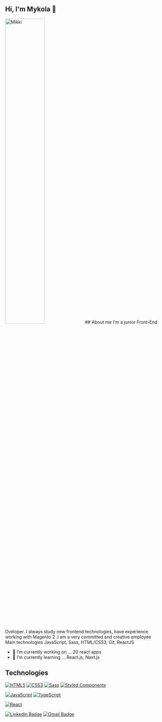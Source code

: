 ## Hi, I'm  Mykola  👋

<img width="50%" height="50%" src="https://blush.ly/OhsVvNwJO/p?bg=66b8da"   alt="Mikki">
## About me  
I'm a junior Front-End Dveloper. I always study new frontend technologies, have experience working with Magento 2 .I am a very committed and creative employee 
Main technologies JavaScript, Sass, HTML/CSS3, Git, ReactJS


- 🔭 I’m currently working on ... 20 react apps
- 🌱 I’m currently learning ... React.js, Next.js
## Technologies 

[![HTML5](https://img.shields.io/badge/-HTML5-E34F26?style=flat-square&logo=html5&logoColor=white&link=https://github.com/MykolaRudnev)](https://github.com/MykolaRudnev)
[![CSS3](https://img.shields.io/badge/-CSS3-1572B6?style=flat-square&logo=css3&link=https://github.com/MykolaRudnev)](https://github.com/MykolaRudnev)
[![Sass](https://img.shields.io/badge/-Sass-black?style=flat-square&logo=Sass&logoColor=pink)](https://github.com/MykolaRudnev)
[![Styled Components](https://img.shields.io/badge/-StyledComponents-black?style=flat-square&logo=Styled-Components)](https://github.com/MykolaRudnev)

[![JavaScript](https://img.shields.io/badge/-JavaScript-black?style=flat-square&logo=javascript&link=https://github.com/MykolaRudnev)](https://github.com/MykolaRudnev)
[![TypeScript](https://img.shields.io/badge/-TypeScript-007ACC?style=flat-square&logo=typescript&link=https://github.com/MykolaRudnev)](https://github.com/MykolaRudnev)

[![React](https://img.shields.io/badge/-React-black?style=flat-square&logo=react)](https://github.com/MykolaRudnev)



[![Linkedin Badge](https://img.shields.io/badge/-LinkedIn-blue?style=flat-square&logo=Linkedin&logoColor=white&link=https://www.linkedin.com/in/mykola-rudnev-1525a5145/)](https://www.linkedin.com/in/mykola-rudnev-1525a5145/)
[![Gmail Badge](https://img.shields.io/badge/-Gmail-c14438?style=flat-square&logo=Gmail&logoColor=white&link=mailto:rudnevmykola@gmail.com)](mailto:rudnevmykola@gmail.com)
